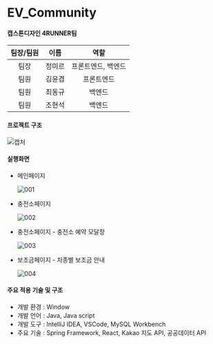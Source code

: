 # EV_Community

#### 캡스톤디자인 4RUNNER팀

| 팀장/팀원 |  이름  |        역할        |
| :-------: | :----: | :----------------: |
|   팀장    | 정미르 | 프론트엔드, 백엔드 |
|   팀원    | 김윤겸 |     프론트엔드     |
|   팀원    | 최동규 |       백엔드       |
|   팀원    | 조현석 |       백엔드       |




#### 프로젝트 구조

![캡처](https://github.com/jeongmirr/EV_Community/assets/115198864/341dc734-2323-43b3-bd93-f08754f105f3)



#### 실행화면

- 메인페이지

  ![001](https://github.com/jeongmirr/EV_Community/assets/115198864/c39e6f86-6a9b-478a-929a-3ab27ffa51cf)

- 충전소페이지

  ![002](https://github.com/jeongmirr/EV_Community/assets/115198864/ba5cc43a-d3bb-4caf-9699-bd8104728808)

- 충전소페이지 - 충전소 예약 모달창

  ![003](https://github.com/jeongmirr/EV_Community/assets/115198864/7c7af825-6dc8-4ed7-9f36-13cb12fed0f2)

- 보조금페이지 - 차종별 보조금 안내

  ![004](https://github.com/jeongmirr/EV_Community/assets/115198864/314ab503-73f3-4f0b-af47-c89445c8aec2)



#### 주요 적용 기술 및 구조

- 개발 환경 : Window
- 개발 언어 : Java, Java script
- 개발 도구 : IntelliJ IDEA, VSCode, MySQL Workbench
- 주요 기술 : Spring Framework, React, Kakao 지도 API, 공공데이터 API
